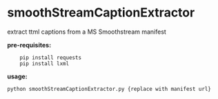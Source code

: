 # smoothStreamCaptionExtractor
extract ttml captions from a MS Smoothstream manifest

**pre-requisites:**    

```
    pip install requests
    pip install lxml
```

**usage:**    
```
python smoothStreamCaptionExtractor.py {replace with manifest url}
```